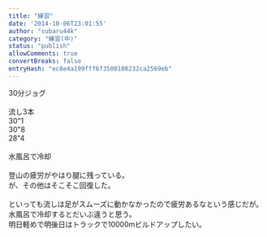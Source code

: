 ```yaml
---
title: "練習"
date: '2014-10-06T23:01:55'
author: "subaru44k"
category: "練習(中)"
status: "publish"
allowComments: true
convertBreaks: false
entryHash: "ec8e4a199fff6f3500108232ca2569eb"
---
```

30分ジョグ<br>
<br>
流し3本<br>
30"1<br>
30"8<br>
28"4<br>
<br>
水風呂で冷却<br>
<br>
登山の疲労がやはり腿に残っている。<br>
が、その他はそこそこ回復した。<br>
<br>
といっても流しは足がスムーズに動かなかったので疲労あるなという感じだが。<br>
水風呂で冷却するとだいぶ違うと思う。<br>
明日軽めで明後日はトラックで10000mビルドアップしたい。
